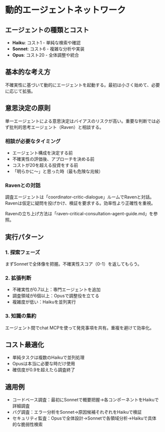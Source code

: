 # 動的エージェントネットワーク

## エージェントの種類とコスト
- **Haiku**: コスト1 - 単純な検索や確認
- **Sonnet**: コスト6 - 複雑な分析や実装
- **Opus**: コスト20 - 全体調整や統合

## 基本的な考え方

不確実性に基づいて動的にエージェントを起動する。最初は小さく始めて、必要に応じて拡張。

## 意思決定の原則

単一エージェントによる意思決定はバイアスのリスクが高い。重要な判断では必ず批判的思考エージェント（Raven）と相談する。

### 相談が必要なタイミング
- エージェント構成を決定する前
- 不確実性の評価後、アプローチを決める前
- コストが20を超える投資をする前
- 「明らかに〜」と思った時（最も危険な兆候）

### Ravenとの対話
調査エージェントは「coordinator-critic-dialogue」ルームでRavenと対話。Ravenは仮定に疑問を投げかけ、検証を要求する。効率性より正確性を重視。

Ravenの立ち上げ方法は「raven-critical-consultation-agent-guide.md」を参照。

## 実行パターン

### 1. 探索フェーズ
まずSonnetで全体像を把握。不確実性スコア（0-1）を返してもらう。

### 2. 拡張判断
- 不確実性が0.7以上：専門エージェントを追加
- 調査領域が6個以上：Opusで調整役を立てる
- 複雑度が低い：Haikuを並列実行

### 3. 知識の集約
エージェント間でchat MCPを使って発見事項を共有。重複を避けて効率化。

## コスト最適化

- 単純タスクは複数のHaikuで並列処理
- Opusは本当に必要な時だけ使用
- 確信度が0.9を超えたら調査終了

## 適用例

- コードベース調査：最初にSonnetで概要把握→各コンポーネントをHaikuで詳細調査
- バグ調査：エラー分析をSonnet→原因候補それぞれをHaikuで検証
- セキュリティ監査：Opusで全体設計→Sonnetで各領域分析→Haikuで具体的な脆弱性検索